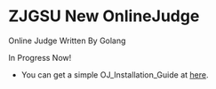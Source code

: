 ZJGSU New OnlineJudge
=============

Online Judge Written By Golang

In Progress Now!

+ You can get a simple OJ_Installation_Guide at [here](./OJ_Installation_Guide.md).
